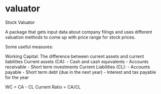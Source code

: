 # valuator
Stock Valuator

A package that gets input data about company filings and uses different valuation methods to come up with price range for stock prices.

Some useful measures:

Working Capital:
The difference between current assets and current liabilities
Current assets (CA):
    - Cash and cash equivalents
    - Accounts receivable
    - Short term investments
Current Liabilities (CL):
    - Accounts payable
    - Short term debt (due in the next year)
    - Interest and tax payable for the year
    
WC = CA - CL
Current Ratio = CA/CL

